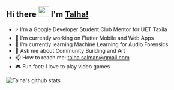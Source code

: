 ## Hi there <img src="https://github.com/TheDudeThatCode/TheDudeThatCode/blob/master/Assets/Hi.gif" width="29px"> I'm [Talha!](https://www.linkedin.com/in/talha-salman-a91561199/)

- ⚡ I'm a Google Developer Student Club Mentor for UET Taxila
- 🔭 I'm currently working on Flutter Mobile and Web Apps
- 🌱 I’m currently learning Machine Learning for Audio Forensics
- 💬 Ask me about Community Building and Art
- 📫 How to reach me: talha.salman@gmail.com
- 🎮 Fun fact: I love to play video games

![Talha's github stats](https://github-readme-stats.vercel.app/api?username=t3DDy-choco&show_icons=true&hide_border=true&count_private=true)
